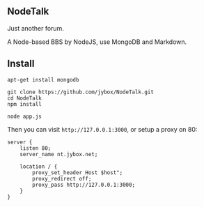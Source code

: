 ## NodeTalk
Just another forum.

A Node-based BBS by NodeJS, use MongoDB and Markdown.

## Install

    apt-get install mongodb

    git clone https://github.com/jybox/NodeTalk.git
    cd NodeTalk
    npm install

    node app.js

Then you can visit `http://127.0.0.1:3000`, or setup a proxy on 80:

    server {
        listen 80;
        server_name nt.jybox.net;

        location / {
            proxy_set_header Host $host";
            proxy_redirect off;
            proxy_pass http://127.0.0.1:3000;
        }
    }

